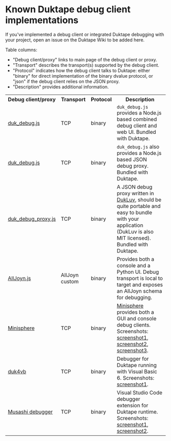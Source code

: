 # Known Duktape debug client implementations

If you've implemented a debug client or integrated Duktape debugging with your
project, open an issue on the Duktape Wiki to be added here.

Table columns:

- "Debug client/proxy" links to main page of the debug client or proxy.
- "Transport" describes the transport(s) supported by the debug client.
- "Protocol" indicates how the debug client talks to Duktape: either "binary" for direct implementation of the binary dvalue protocol, or "json" if the debug client relies on the JSON proxy.
- "Description" provides additional information.

<table>
<tr>
<th>Debug client/proxy</th>
<th>Transport</th>
<th>Protocol</th>
<th>Description</th>
</tr>
<tr>
<td><a href="https://github.com/svaarala/duktape/tree/master/debugger/duk_debug.js">duk_debug.js</a></td>
<td>TCP</td>
<td>binary</td>
<td><code>duk_debug.js</code> provides a Node.js based combined debug client and web UI.  Bundled with Duktape.</td>
</tr>
<tr>
<td><a href="https://github.com/svaarala/duktape/tree/master/debugger/duk_debug.js">duk_debug.js</a></td>
<td>TCP</td>
<td>binary</td>
<td><code>duk_debug.js</code> also provides a Node.js based JSON debug proxy.  Bundled with Duktape.</td>
</tr>
<tr>
<td><a href="https://github.com/svaarala/duktape/tree/master/debugger/duk_debug_proxy.js">duk_debug_proxy.js</a></td>
<td>TCP</td>
<td>binary</td>
<td>A JSON debug proxy written in <a href="https://github.com/creationix/dukluv">DukLuv</a>, should be quite portable and easy to bundle with your application (DukLuv is also MIT licensed).  Bundled with Duktape.</td>
</tr>
<tr>
<td><a href="https://wiki.allseenalliance.org/develop/hackfests/alljoyn-js">AllJoyn.js</a></td>
<td>AllJoyn custom</td>
<td>binary</td>
<td>Provides both a console and a Python UI.  Debug transport is local to target and exposes an AllJoyn schema for debugging.</td>
</tr>
<tr>
<td><a href="http://forums.spheredev.org/index.php/topic,1215.0.html">Minisphere</a></td>
<td>TCP</td>
<td>binary</td>
<td><a href="https://github.com/fatcerberus/minisphere">Minisphere</a> provides both a GUI and console debug clients.
Screenshots:
<a href="https://camo.githubusercontent.com/60a760f4841d6ee438b15767ca55128df7ecaf5d/687474703a2f2f693137322e70686f746f6275636b65742e636f6d2f616c62756d732f7732342f6661746365726265727573312f72616e67656572726f722e706e67">screenshot1</a>,
<a href="https://drive.google.com/folderview?id=0BxPKLRqQOUSNbFRvenU1V2hkYjQ&usp=drive_web">screenshot2</a>,
<a href="https://camo.githubusercontent.com/086d09f4bbf7c59cc41dbc3a8eb9d50aa2b73fa3/687474703a2f2f692e696d6775722e636f6d2f796b75387652482e706e67">screenshot3</a>.</td>
</tr>
<tr>
<td><a href="https://github.com/dzzie/duk4vb">duk4vb</a></td>
<td>TCP</td>
<td>binary</td>
<td>Debugger for Duktape running with Visual Basic 6.
Screenshots:
<a href="https://raw.githubusercontent.com/dzzie/duk4vb/master/vb_examples/with_debug/screenshot.png">screenshot1</a>.</td>
</tr>
<tr>
<td><a href="https://github.com/harold-b/musashi-vscode-deubgger">Musashi debugger</a></td>
<td>TCP</td>
<td>binary</td>
<td>Visual Studio Code debugger extension for Duktape runtime.  Screenshots:
<a href="https://github.com/harold-b/musashi-vscode-deubgger/blob/master/img/musa-debug.gif">screenshot1</a>,
<a href="https://camo.githubusercontent.com/02a89271785ba8a040ca82bfa64405db3a7b6538/68747470733a2f2f692e696d67736166652e6f72672f663132383562322e676966">screenshot2</a>.</td>
</tr>
</table>
